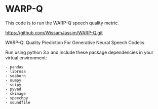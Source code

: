 # WARP-Q
This code is to run the WARP-Q speech quality metric.

https://github.com/WissamJassim/WARP-Q.git

WARP-Q: Quality Prediction For Generative Neural Speech Codecs

Run using python 3.x and include these package dependencies in your virtual environment:

    - pandas 
    - librosa
    - seaborn 
    - numpy 
    - scipy
    - pyvad
    - skimage
    - speechpy
    - soundfile 
